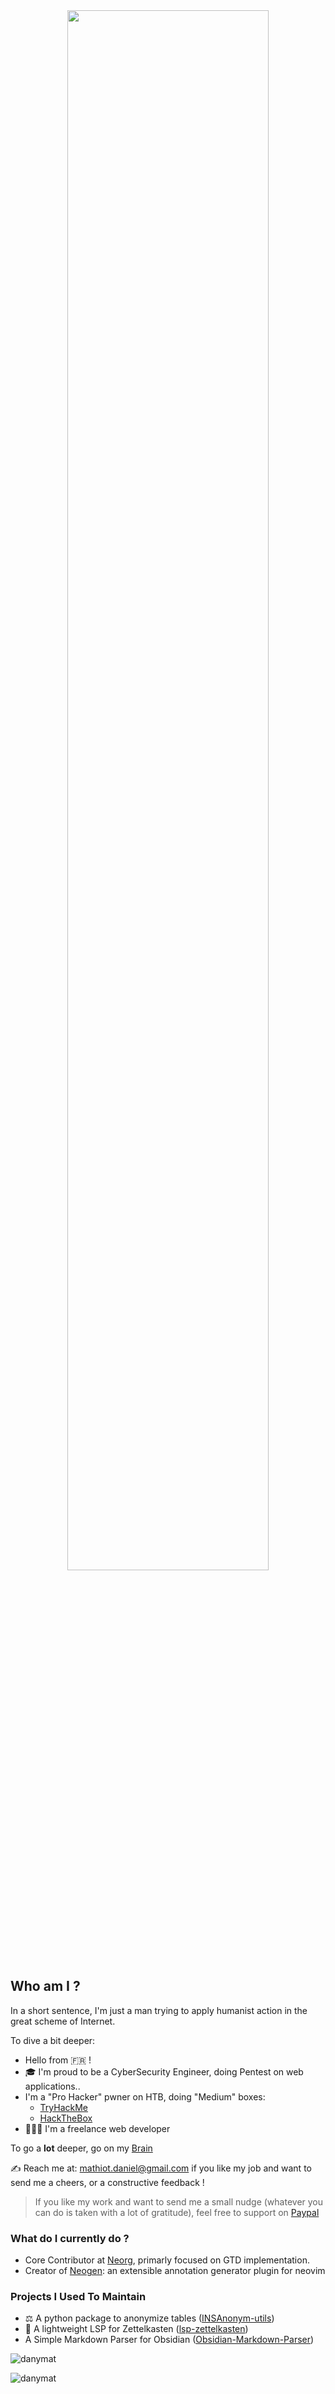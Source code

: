 <div align="center">
    <img src="https://user-images.githubusercontent.com/5306901/145381983-21906272-1290-4735-b945-847c5607749d.gif" style="width: 80%; height: auto;"/>
</div>

## Who am I ?

In a short sentence, I'm just a man trying to apply humanist action in the great scheme of Internet.

To dive a bit deeper:
- Hello from 🇫🇷 !
- 🎓 I'm proud to be a CyberSecurity Engineer, doing Pentest on web applications..
- I'm a "Pro Hacker" pwner on HTB, doing "Medium" boxes:
    - [TryHackMe](https://tryhackme.com/p/danymat)
    - [HackTheBox](https://app.hackthebox.eu/profile/296919)
- 👨🏻‍💻 I'm a freelance web developer

To go a **lot** deeper, go on my [Brain](https://publish.obsidian.com/danymat)

✍️ Reach me at: mathiot.daniel@gmail.com if you like my job and want to send me a cheers, or a constructive feedback !

> If you like my work and want to send me a small nudge (whatever you can do is taken with a lot of gratitude), feel free to support on [Paypal](https://www.paypal.com/paypalme/mathiotdaniel)
### What do I currently do ?

- Core Contributor at [Neorg](https://github.com/vhyrro/neorg), primarly focused on GTD implementation.
- Creator of [Neogen](https://github.com/danymat/neogen): an extensible annotation generator plugin for neovim 

### Projects I Used To Maintain

- ⚖️ A python package to anonymize tables ([INSAnonym-utils](https://github.com/danymat/INSAnonym-utils/))
- 📝 A lightweight LSP for Zettelkasten ([lsp-zettelkasten](https://github.com/danymat/lsp-zettelkasten))
- A Simple Markdown Parser for Obsidian ([Obsidian-Markdown-Parser](https://github.com/danymat/Obsidian-Markdown-Parser))

<p align="left"> <img src="https://github-readme-stats.vercel.app/api?username=danymat&show_icons=true&title_color=ebbcba&text_color=e0def4&icon_color=eb6f92&bg_color=20,191724,26233a" alt="danymat" /> </p>
<p align="left"> <img src="https://komarev.com/ghpvc/?username=danymat&label=Profile%20views&color=0e75b6&style=flat" alt="danymat" /> </p>
